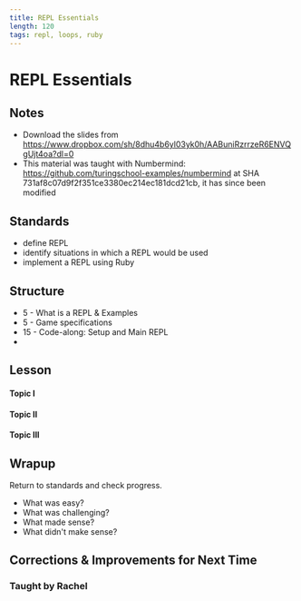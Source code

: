 ```yaml
---
title: REPL Essentials
length: 120
tags: repl, loops, ruby
---
```


# REPL Essentials

## Notes

* Download the slides from https://www.dropbox.com/sh/8dhu4b6yl03yk0h/AABuniRzrrzeR6ENVQgUjt4oa?dl=0
* This material was taught with Numbermind: https://github.com/turingschool-examples/numbermind at SHA 731af8c07d9f2f351ce3380ec214ec181dcd21cb, it has since been modified

## Standards

* define REPL
* identify situations in which a REPL would be used
* implement a REPL using Ruby

## Structure

* 5 - What is a REPL & Examples
* 5 - Game specifications
* 15 - Code-along: Setup and Main REPL
*

## Lesson

#### Topic I

#### Topic II

#### Topic III

## Wrapup

Return to standards and check progress.
* What was easy?
* What was challenging?
* What made sense?
* What didn't make sense?

## Corrections & Improvements for Next Time

### Taught by Rachel

